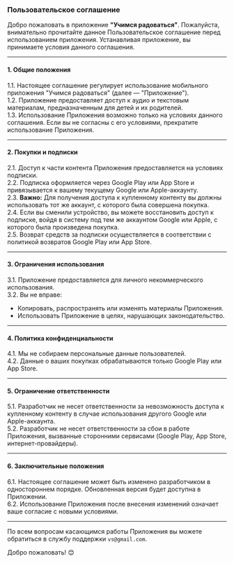 
### **Пользовательское соглашение**  
Добро пожаловать в приложение **"Учимся радоваться"**. Пожалуйста, внимательно прочитайте данное Пользовательское соглашение перед использованием приложения. Устанавливая приложение, вы принимаете условия данного соглашения.  

---

#### **1. Общие положения**  
1.1. Настоящее соглашение регулирует использование мобильного приложения "Учимся радоваться" (далее — "Приложение").  
1.2. Приложение предоставляет доступ к аудио и текстовым материалам, предназначенным для детей и их родителей.  
1.3. Использование Приложения возможно только на условиях данного соглашения. Если вы не согласны с его условиями, прекратите использование Приложения.  

---

#### **2. Покупки и подписки**  
2.1. Доступ к части контента Приложения предоставляется на условиях подписки.  
2.2. Подписка оформляется через Google Play или App Store и привязывается к вашему текущему Google или Apple-аккаунту.  
2.3. **Важно:** Для получения доступа к купленному контенту вы должны использовать тот же аккаунт, с которого была совершена покупка.  
2.4. Если вы сменили устройство, вы можете восстановить доступ к подписке, войдя в систему под тем же аккаунтом Google или Apple, с которого была произведена покупка.  
2.5. Возврат средств за подписки осуществляется в соответствии с политикой возвратов Google Play или App Store.  

---

#### **3. Ограничения использования**  
3.1. Приложение предоставляется для личного некоммерческого использования.  
3.2. Вы не вправе:  
- Копировать, распространять или изменять материалы Приложения.  
- Использовать Приложение в целях, нарушающих законодательство.  

---

#### **4. Политика конфиденциальности**  
4.1. Мы не собираем персональные данные пользователей.  
4.2. Данные о ваших покупках обрабатываются только Google Play или App Store.  

---

#### **5. Ограничение ответственности**  
5.1. Разработчик не несет ответственности за невозможность доступа к купленному контенту в случае использования другого Google или Apple-аккаунта.  
5.2. Разработчик не несет ответственности за сбои в работе Приложения, вызванные сторонними сервисами (Google Play, App Store, интернет-провайдеры).  

---

#### **6. Заключительные положения**  
6.1. Настоящее соглашение может быть изменено разработчиком в одностороннем порядке. Обновленная версия будет доступна в Приложении.  
6.2. Использование Приложения после внесения изменений означает ваше согласие с новыми условиями.  

---

По всем вопросам касающимся работы Приложения вы можете обратиться в службу поддержки `vs@gmail.com`.

Добро пожаловать! 😊
